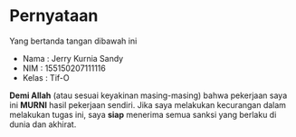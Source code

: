 # Pernyataan

Yang bertanda tangan dibawah ini

* Nama : Jerry Kurnia Sandy 
* NIM : 155150207111116
* Kelas : Tif-O

**Demi Allah** (atau sesuai keyakinan masing-masing) bahwa pekerjaan saya ini **MURNI** hasil pekerjaan sendiri. Jika saya melakukan kecurangan dalam melakukan tugas ini, saya **siap** menerima semua sanksi yang berlaku di dunia dan akhirat.
